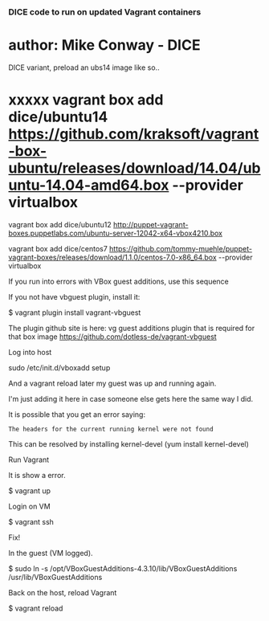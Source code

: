 ### DICE code to run on updated Vagrant containers

# author: Mike Conway - DICE


DICE variant, preload an ubs14 image like so..

# xxxxx vagrant box add dice/ubuntu14  https://github.com/kraksoft/vagrant-box-ubuntu/releases/download/14.04/ubuntu-14.04-amd64.box  --provider virtualbox

 vagrant box add dice/ubuntu12 http://puppet-vagrant-boxes.puppetlabs.com/ubuntu-server-12042-x64-vbox4210.box

vagrant box add dice/centos7 https://github.com/tommy-muehle/puppet-vagrant-boxes/releases/download/1.1.0/centos-7.0-x86_64.box --provider virtualbox

If you run into errors with VBox guest additions, use this sequence

If you not have vbguest plugin, install it:

$ vagrant plugin install vagrant-vbguest

The plugin github site is here: vg guest additions plugin that is required for that box image https://github.com/dotless-de/vagrant-vbguest




Log into host

sudo /etc/init.d/vboxadd setup 

And a vagrant reload later my guest was up and running again.

I'm just adding it here in case someone else gets here the same way I did.

It is possible that you get an error saying:

    The headers for the current running kernel were not found

This can be resolved by installing kernel-devel (yum install kernel-devel)



Run Vagrant

It is show a error.

$ vagrant up

Login on VM

$ vagrant ssh

Fix!

In the guest (VM logged).

$ sudo ln -s /opt/VBoxGuestAdditions-4.3.10/lib/VBoxGuestAdditions /usr/lib/VBoxGuestAdditions

Back on the host, reload Vagrant

$ vagrant reload


